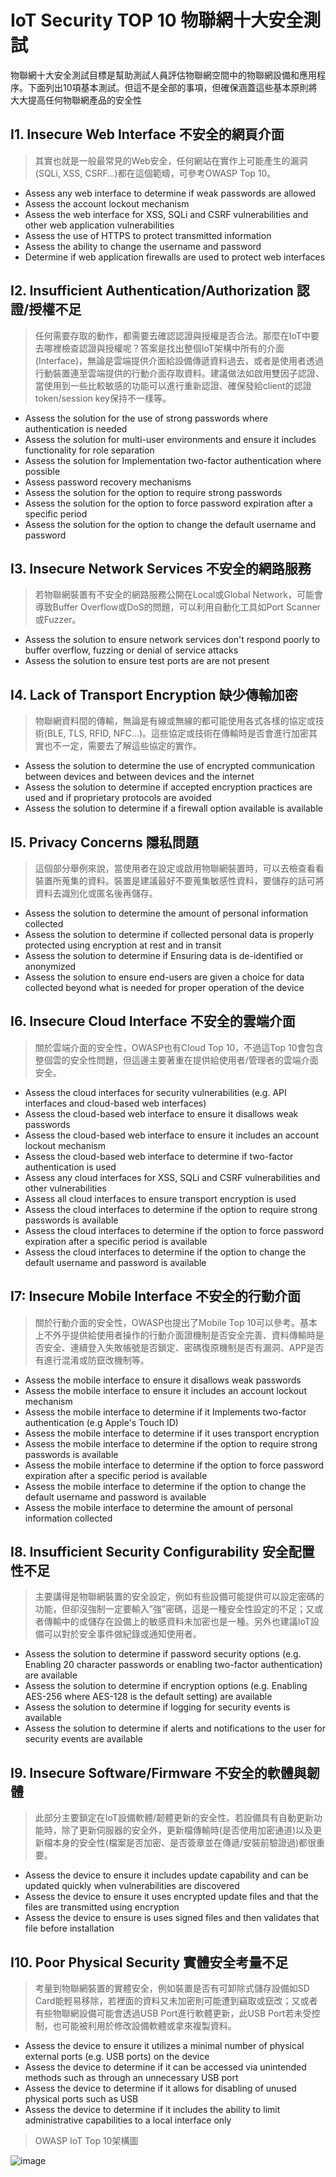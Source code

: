 # IoT Security TOP 10 物聯網十大安全測試
物聯網十大安全測試目標是幫助測試人員評估物聯網空間中的物聯網設備和應用程序。下面列出10項基本測試。但這不是全部的事項，但確保涵蓋這些基本原則將大大提高任何物聯網產品的安全性
## I1. Insecure Web Interface 不安全的網頁介面
> 其實也就是一般最常見的Web安全，任何網站在實作上可能產生的漏洞(SQLi, XSS, CSRF…)都在這個範疇，可參考OWASP Top 10。

- Assess any web interface to determine if weak passwords are allowed
- Assess the account lockout mechanism
- Assess the web interface for XSS, SQLi and CSRF vulnerabilities and other web application vulnerabilities
- Assess the use of HTTPS to protect transmitted information
- Assess the ability to change the username and password
- Determine if web application firewalls are used to protect web interfaces

## I2. Insufficient Authentication/Authorization 認證/授權不足
> 任何需要存取的動作，都需要去確認認證與授權是否合法。那麼在IoT中要去哪裡檢查認證與授權呢？答案是找出整個IoT架構中所有的介面(Interface)，無論是雲端提供介面給設備傳遞資料過去，或者是使用者透過行動裝置連至雲端提供的行動介面存取資料。建議做法如啟用雙因子認證、當使用到一些比較敏感的功能可以進行重新認證、確保發給client的認證token/session key保持不一樣等。

- Assess the solution for the use of strong passwords where authentication is needed
- Assess the solution for multi-user environments and ensure it includes functionality for role separation
- Assess the solution for Implementation two-factor authentication where possible
- Assess password recovery mechanisms
- Assess the solution for the option to require strong passwords
- Assess the solution for the option to force password expiration after a specific period
- Assess the solution for the option to change the default username and password

## I3. Insecure Network Services 不安全的網路服務
> 若物聯網裝置有不安全的網路服務公開在Local或Global Network，可能會導致Buffer Overflow或DoS的問題，可以利用自動化工具如Port Scanner或Fuzzer。

- Assess the solution to ensure network services don't respond poorly to buffer overflow, fuzzing or denial of service attacks
- Assess the solution to ensure test ports are are not present

## I4. Lack of Transport Encryption 缺少傳輸加密
> 物聯網資料間的傳輸，無論是有線或無線的都可能使用各式各樣的協定或技術(BLE, TLS, RFID, NFC…)。這些協定或技術在傳輸時是否會進行加密其實也不一定，需要去了解這些協定的實作。
- Assess the solution to determine the use of encrypted communication between devices and between devices and the internet
- Assess the solution to determine if accepted encryption practices are used and if proprietary protocols are avoided
- Assess the solution to determine if a firewall option available is available

## I5. Privacy Concerns 隱私問題
> 這個部分舉例來說，當使用者在設定或啟用物聯網裝置時，可以去檢查看看裝置所蒐集的資料。裝置是建議最好不要蒐集敏感性資料，要儲存的話可將資料去識別化或匿名後再儲存。

- Assess the solution to determine the amount of personal information collected
- Assess the solution to determine if collected personal data is properly protected using encryption at rest and in transit
- Assess the solution to determine if Ensuring data is de-identified or anonymized
- Assess the solution to ensure end-users are given a choice for data collected beyond what is needed for proper operation of the device

## I6. Insecure Cloud Interface 不安全的雲端介面
> 關於雲端介面的安全性，OWASP也有Cloud Top 10，不過這Top 10會包含整個雲的安全性問題，但這邊主要著重在提供給使用者/管理者的雲端介面安全。

- Assess the cloud interfaces for security vulnerabilities (e.g. API interfaces and cloud-based web interfaces)
- Assess the cloud-based web interface to ensure it disallows weak passwords
- Assess the cloud-based web interface to ensure it includes an account lockout mechanism
- Assess the cloud-based web interface to determine if two-factor authentication is used
- Assess any cloud interfaces for XSS, SQLi and CSRF vulnerabilities and other vulnerabilities
- Assess all cloud interfaces to ensure transport encryption is used
- Assess the cloud interfaces to determine if the option to require strong passwords is available
- Assess the cloud interfaces to determine if the option to force password expiration after a specific period is available
- Assess the cloud interfaces to determine if the option to change the default username and password is available

## I7: Insecure Mobile Interface 不安全的行動介面
> 關於行動介面的安全性，OWASP也提出了Mobile Top 10可以參考。基本上不外乎提供給使用者操作的行動介面證機制是否安全完善、資料傳輸時是否安全、連續登入失敗帳號是否鎖定、密碼復原機制是否有漏洞、APP是否有進行混淆或防竄改機制等。

- Assess the mobile interface to ensure it disallows weak passwords
- Assess the mobile interface to ensure it includes an account lockout mechanism
- Assess the mobile interface to determine if it Implements two-factor authentication (e.g Apple's Touch ID)
- Assess the mobile interface to determine if it uses transport encryption
- Assess the mobile interface to determine if the option to require strong passwords is available
- Assess the mobile interface to determine if the option to force password expiration after a specific period is available
- Assess the mobile interface to determine if the option to change the default username and password is available
- Assess the mobile interface to determine the amount of personal information collected

## I8. Insufficient Security Configurability 安全配置性不足
> 主要講得是物聯網裝置的安全設定，例如有些設備可能提供可以設定密碼的功能，但卻沒強制一定要輸入”強”密碼，這是一種安全性設定的不足；又或者傳輸中的或儲存在設備上的敏感資料未加密也是一種。另外也建議IoT設備可以對於安全事件做紀錄或通知使用者。

- Assess the solution to determine if password security options (e.g. Enabling 20 character passwords or enabling two-factor authentication) are available
- Assess the solution to determine if encryption options (e.g. Enabling AES-256 where AES-128 is the default setting) are available
- Assess the solution to determine if logging for security events is available
- Assess the solution to determine if alerts and notifications to the user for security events are available

## I9. Insecure Software/Firmware 不安全的軟體與韌體
> 此部分主要鎖定在IoT設備軟體/韌體更新的安全性。若設備具有自動更新功能時，除了更新伺服器的安全外，更新檔傳輸時(是否使用加密通道)以及更新檔本身的安全性(檔案是否加密、是否簽章並在傳遞/安裝前驗證過)都很重要。

- Assess the device to ensure it includes update capability and can be updated quickly when vulnerabilities are discovered
- Assess the device to ensure it uses encrypted update files and that the files are transmitted using encryption
- Assess the device to ensure is uses signed files and then validates that file before installation

## I10. Poor Physical Security 實體安全考量不足
> 考量到物聯網裝置的實體安全，例如裝置是否有可卸除式儲存設備如SD Card能輕易移除，若裡面的資料又未加密則可能遭到竊取或竄改；又或者有些物聯網設備可能會透過USB Port進行軟體更新，此USB Port若未受控制，也可能被利用於修改設備軟體或拿來複製資料。

- Assess the device to ensure it utilizes a minimal number of physical external ports (e.g. USB ports) on the device
- Assess the device to determine if it can be accessed via unintended methods such as through an unnecessary USB port
- Assess the device to determine if it allows for disabling of unused physical ports such as USB
- Assess the device to determine if it includes the ability to limit administrative capabilities to a local interface only

> OWASP IoT Top 10架構圖

![image](https://3.bp.blogspot.com/-PXvEehqKgnk/WPiAMDz1tII/AAAAAAAADh8/eIYRNFKq4LgYVACmFYmisvpQE75YpNwawCLcB/s640/%25E5%259C%2596%25E7%2589%25872.png)
